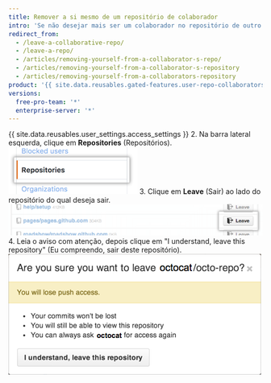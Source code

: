 ```yaml
---
title: Remover a si mesmo de um repositório de colaborador
intro: 'Se não desejar mais ser um colaborador no repositório de outro usuário, você poderá remover a si mesmo.'
redirect_from:
  - /leave-a-collaborative-repo/
  - /leave-a-repo/
  - /articles/removing-yourself-from-a-collaborator-s-repo/
  - /articles/removing-yourself-from-a-collaborator-s-repository
  - /articles/removing-yourself-from-a-collaborators-repository
product: '{{ site.data.reusables.gated-features.user-repo-collaborators }}'
versions:
  free-pro-team: '*'
  enterprise-server: '*'
---
```


{{ site.data.reusables.user_settings.access_settings }}
2. Na barra lateral esquerda, clique em **Repositories** (Repositórios). ![Guia Repositories (Repositórios)](/assets/images/help/settings/settings-sidebar-repositories.png)
3. Clique em **Leave** (Sair) ao lado do repositório do qual deseja sair. ![Botão Leave (Sair)](/assets/images/help/repository/repo-leave.png)
4. Leia o aviso com atenção, depois clique em "I understand, leave this repository" (Eu compreendo, sair deste repositório). ![Caixa de diálogo avisando você para sair](/assets/images/help/repository/repo-leave-confirmation.png)
